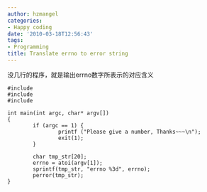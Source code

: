 ```yaml
---
author: hzmangel
categories:
- Happy coding
date: '2010-03-18T12:56:43'
tags:
- Programming
title: Translate errno to error string
---
```

没几行的程序，就是输出errno数字所表示的对应含义

    
    
    #include 
    #include 
    #include 
    
    int main(int argc, char* argv[])
    {
            if (argc == 1) {
                    printf ("Please give a number, Thanks~~~\n");
                    exit(1);
            }
    
            char tmp_str[20];
            errno = atoi(argv[1]);
            sprintf(tmp_str, "errno %3d", errno);
            perror(tmp_str);
    }